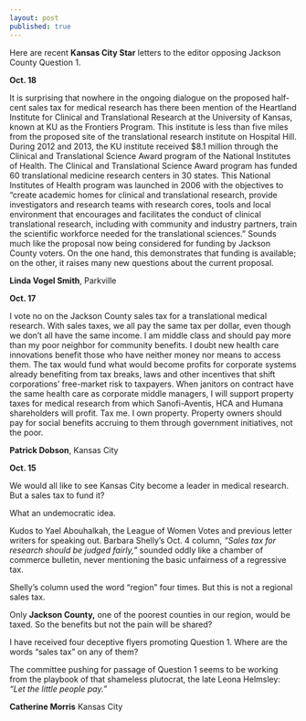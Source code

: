 ```yaml
---
layout: post
published: true
---
```


Here are recent **Kansas City Star** letters to the editor opposing Jackson County Question 1.

**Oct. 18**

It is surprising that nowhere in the ongoing dialogue on the proposed half-cent sales tax for medical research has there been mention of the Heartland Institute for Clinical and Translational Research at the University of Kansas, known at KU as the Frontiers Program. This institute is less than five miles from the proposed site of the translational research institute on Hospital Hill.
During 2012 and 2013, the KU institute received $8.1 million through the Clinical and Translational Science Award program of the National Institutes of Health. The Clinical and Translational Science Award program has funded 60 translational medicine research centers in 30 states.
This National Institutes of Health program was launched in 2006 with the objectives to “create academic homes for clinical and translational research, provide investigators and research teams with research cores, tools and local environment that encourages and facilitates the conduct of clinical translational research, including with community and industry partners, train the scientific workforce needed for the translational sciences.”
Sounds much like the proposal now being considered for funding by Jackson County voters. On the one hand, this demonstrates that funding is available; on the other, it raises many new questions about the current proposal.

**Linda Vogel Smith**, Parkville

**Oct. 17**

I vote no on the Jackson County sales tax for a translational medical research.
With sales taxes, we all pay the same tax per dollar, even though we don’t all have the same income. I am middle class and should pay more than my poor neighbor for community benefits.
I doubt new health care innovations benefit those who have neither money nor means to access them. The tax would fund what would become profits for corporate systems already benefiting from tax breaks, laws and other incentives that shift corporations’ free-market risk to taxpayers. When janitors on contract have the same health care as corporate middle managers, I will support property taxes for medical research from which Sanofi-Aventis, HCA and Humana shareholders will profit.
Tax me. I own property.
Property owners should pay for social benefits accruing to them through government initiatives, not the poor.

**Patrick Dobson**, Kansas City

**Oct. 15**

We would all like to see Kansas City become a leader in medical research. But a sales tax to fund it?

What an undemocratic idea.

Kudos to Yael Abouhalkah, the League of Women Votes and previous letter writers for speaking out. Barbara Shelly’s Oct. 4 column, _“Sales tax for research should be judged fairly,”_ sounded oddly like a chamber of commerce bulletin, never mentioning the basic unfairness of a regressive tax.

Shelly’s column used the word “region” four times. But this is not a regional sales tax.

Only **Jackson County,** one of the poorest counties in our region, would be taxed. So the benefits but not the pain will be shared?

I have received four deceptive flyers promoting Question 1. Where are the words “sales tax” on any of them?

The committee pushing for passage of Question 1 seems to be working from the playbook of that shameless plutocrat, the late Leona Helmsley: _“Let the little people pay.”_

**Catherine Morris**
Kansas City




